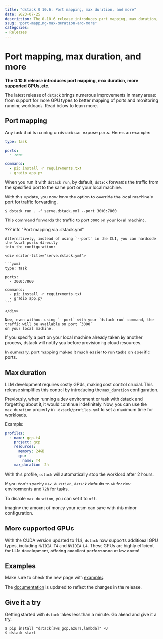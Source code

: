 ```yaml
---
title: "dstack 0.10.6: Port mapping, max duration, and more"
date: 2023-07-25
description: The 0.10.6 release introduces port mapping, max duration, more supported GPUs, etc.
slug: "port-mapping-max-duration-and-more"
categories:
- Releases
---
```


# Port mapping, max duration, and more

__The 0.10.6 release introduces port mapping, max duration, more supported GPUs, etc.__

The latest release of `dstack` brings numerous improvements in many areas: from support for more GPU types to better
mapping of ports and monitoring running workloads. Read below to learn more.

<!-- more -->

## Port mapping

Any task that is running on `dstack` can expose ports. Here's an example:

<div editor-title="serve.dstack.yml"> 

```yaml
type: task

ports:
  - 7860

commands:
  - pip install -r requirements.txt
  - gradio app.py
```

</div>

When you run it with `dstack run`, by default, `dstack` forwards the traffic 
from the specified port to the same port on your local machine.
 
With this update, you now have the option to override the local machine's port for traffic forwarding.

<div class="termy">

```shell
$ dstack run . -f serve.dstack.yml --port 3000:7860
```

</div>

This command forwards the traffic to port `3000` on your local machine.

??? info "Port mapping via .dstack.yml"

    Alternatively, instead of using `--port` in the CLI, you can hardcode the local ports directly 
    into the configuration:

    <div editor-title="serve.dstack.yml"> 

    ```yaml
    type: task
    
    ports:
      - 3000:7860
    
    commands:
      - pip install -r requirements.txt
      - gradio app.py
    ```
    
    </div>

    Now, even without using `--port` with your `dstack run` command, the traffic will be available on port `3000` 
    on your local machine.

If you specify a port on your local machine already taken by another process, dstack will notify you before provisioning cloud resources. 

In summary, port mapping makes it much easier to run tasks on specific ports.

## Max duration

LLM development requires costly GPUs, making cost control crucial. This release simplifies this control by introducing
the `max_duration` configuration.

Previously, when running a dev environment or task with dstack and forgetting about it, it would continue indefinitely.
Now, you can use the `max_duration` property in `.dstack/profiles.yml` to set a maximum time for workloads.

Example:

<div editor-title=".dstack/profiles.yml"> 

```yaml
profiles:
  - name: gcp-t4
    project: gcp
    resources:
      memory: 24GB
      gpu:
        name: T4
    max_duration: 2h
```

</div>

With this profile, `dstack` will automatically stop the workload after 2 hours.

If you don't specify `max_duration`, `dstack` defaults to `6h` for dev environments and `72h` for tasks.

To disable `max duration`, you can set it to `off`.

Imagine the amount of money your team can save with this minor configuration.

## More supported GPUs

With the CUDA version updated to 11.8, `dstack` now supports additional GPU types, including `NVIDIA T4` 
and `NVIDIA L4`. These GPUs are highly efficient for LLM development, offering excellent performance at low costs!

## Examples

Make sure to check the new page with [examples](../../examples/index.md).

The [documentation](../../docs/index.md) is updated to reflect the changes in the release.

## Give it a try

Getting started with `dstack` takes less than a minute. Go ahead and give it a try.

<div class="termy">

```shell
$ pip install "dstack[aws,gcp,azure,lambda]" -U
$ dstack start
```

</div>
